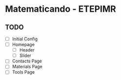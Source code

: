 # Matematicando - ETEPIMR

## TODO

- [ ] Initial Config
- [ ] Homepage
  - [ ] Header
  - [ ] Slider
- [ ] Contacts Page
- [ ] Materials Page
- [ ] Tools Page
